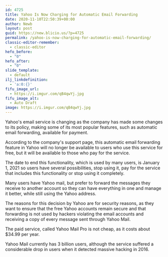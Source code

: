 ```yaml
---
id: 4725
title: Yahoo Is Now Charging for Automatic Email Forwarding
date: 2020-11-10T22:50:39+00:00
author: Newb
layout: post
guid: https://new.blicio.us/?p=4725
permalink: /yahoo-is-now-charging-for-automatic-email-forwarding/
classic-editor-remember:
  - classic-editor
hefo_before:
  - "0"
hefo_after:
  - "0"
slide_template:
  - default
ilj_linkdefinition:
  - 'a:0:{}'
fifu_image_url:
  - https://i.imgur.com/qB4qwYj.jpg
fifu_image_alt:
  - Auto Draft
image: https://i.imgur.com/qB4qwYj.jpg
---
```

Yahoo's email service is changing as the company has made some changes to its policy, making some of its most popular features, such as automatic email forwarding, available for payment.

According to the company's support page, this automatic email forwarding feature in Yahoo will no longer be available to users who use this service for free, but it will be available to those who pay for the service. 

The date to end this functionality, which is used by many users, is January 1, 2021 so users have several possibilities, stop using it, pay for the service that includes this functionality or stop using it completely.

Many users have Yahoo mail, but prefer to forward the messages they receive to another account so they can have everything in one and manage it better, while still using the Yahoo address. 

The reasons for this decision by Yahoo are for security reasons, as they want to ensure that the free Yahoo accounts remain secure and that forwarding is not used by hackers violating the email accounts and receiving a copy of every message sent through Yahoo Mail.

The paid service, called Yahoo Mail Pro is not cheap, as it costs about $34.99 per year. 

Yahoo Mail currently has 3 billion users, although the service suffered a considerable drop in users when it detected massive hacking in 2016.